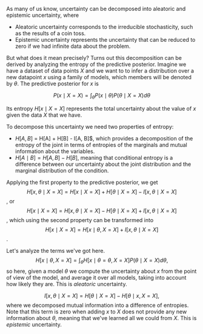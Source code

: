 As many of us know, uncertainty can be decomposed into aleatoric and epistemic uncertainty, where
* Aleatoric uncertainty corresponds to the irreducible stochasticity, such as the results of a coin toss.
* Epistemic uncertainty represents the uncertainty that can be reduced to zero if we had infinite data about the problem.

But what does it mean precisely? Turns out this decomposition can be derived by analyzing the entropy of the predictive posterior.
Imagine we have a dataset of data points $X$ and we want to to infer a distribution over a new datapoint $x$ using a family of models,
which members will be denoted by $\theta$. The predictive posterior for $x$ is

$$
P(x \mid X=X) = \int_{\theta} P(x \mid \theta) P(\theta \mid X=X) d\theta
$$

Its entropy $H[x \mid X = X]$ represents the total uncertainty about the value of $x$ given the data $X$ that we have.

To decompose this uncertainty we need two properties of entropy:
* $H[A, B]$ = H[A] + H[B] - I[A, B]$, which provides a decomposition of the entropy of the joint in terms of entropies of the marginals and mutual information about the variables.
* $H[A \mid B] = H[A, B] - H[B]$, meaning that conditional entropy is a difference between our uncertainty about the joint distribution and the marginal distribution of the condition.

Applying the first property to the predictive posterior, we get
$$
H[x, \theta \mid X=X] = H[x \mid X=X] + H[\theta \mid X=X] - I[x, \theta \mid X=X]
$$, or
$$
H[x \mid X=X] = H[x, \theta \mid X=X] - H[\theta \mid X=X] + I[x, \theta \mid X=X]
$$, which using the second property can be transformed into
$$
H[x \mid X=X] = H[x \mid \theta, X=X] + I[x, \theta \mid X=X]
$$.

Let's analyze the terms we've got here. 
$$
H[x \mid \theta, X=X] = \int_{\theta} H[x \mid \theta=\theta, X=X] P(\theta \mid X=X) d\theta,
$$
so here, given a model $\theta$ we compute the uncertainty about $x$ from the point of view of the model, and average it over all models, taking into account how likely they are.
This is *aleatoric* uncertainty.

$$
I[x, \theta \mid X=X] = H[\theta \mid X=X] - H[\theta \mid x, X=X],
$$
where we decomposed mutual information into a difference of entropies. Note that this term is zero when adding $x$ to $X$ does not provide any new information about $\theta$,
meaning that we've learned all we could from $X$. This is *epistemic* uncertainty.

